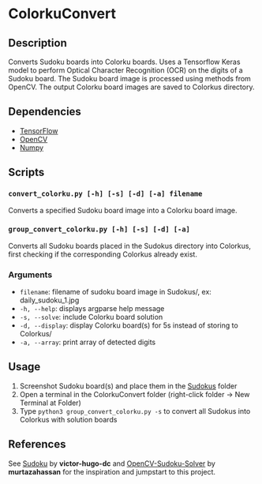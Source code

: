 # ColorkuConvert

## Description

Converts Sudoku boards into Colorku boards. Uses a Tensorflow Keras model to perform Optical Character Recognition (OCR) on the digits of a Sudoku board. The Sudoku board image is processed using methods from OpenCV. The output Colorku board images are saved to Colorkus directory.

## Dependencies

- [TensorFlow](https://www.tensorflow.org/)
- [OpenCV](https://github.com/opencv/opencv-python)
- [Numpy](https://numpy.org)

## Scripts

### `convert_colorku.py [-h] [-s] [-d] [-a] filename`

Converts a specified Sudoku board image into a Colorku board image.

### `group_convert_colorku.py [-h] [-s] [-d] [-a]`

Converts all Sudoku boards placed in the Sudokus directory into Colorkus, first checking if the corresponding Colorkus already exist.

### Arguments

- `filename`: filename of sudoku board image in Sudokus/, ex: daily_sudoku_1.jpg
- `-h, --help`: displays argparse help message
- `-s, --solve`: include Colorku board solution
- `-d, --display`:  display Colorku board(s) for 5s instead of storing to Colorkus/
- `-a, --array`: print array of detected digits

## Usage

1. Screenshot Sudoku board(s) and place them in the [Sudokus](https://github.com/henrynoyes/ColorkuConvert/tree/main/Sudokus) folder
2. Open a terminal in the ColorkuConvert folder (right-click folder -> New Terminal at Folder)
3. Type `python3 group_convert_colorku.py -s` to convert all Sudokus into Colorkus with solution boards

## References

See [Sudoku](https://github.com/victor-hugo-dc/Sudoku) by **victor-hugo-dc** and [OpenCV-Sudoku-Solver](https://github.com/murtazahassan/OpenCV-Sudoku-Solver) by **murtazahassan** for the inspiration and jumpstart to this project.
